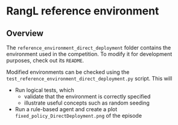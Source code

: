 # RangL reference environment

## Overview

The `reference_environment_direct_deployment` folder contains the environment used in the competition. To modify it for development purposes, check out its `README`.

Modified environments can be checked using the `test_reference_environment_direct_deployment.py` script. This will
* Run logical tests, which
    * validate that the environment is correctly specified
    * illustrate useful concepts such as random seeding
* Run a rule-based agent and create a plot `fixed_policy_DirectDeployment.png` of the episode
 


